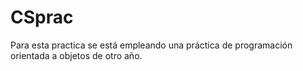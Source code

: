 # CSprac
Para esta practica se está empleando una práctica de programación orientada a objetos de otro año.
